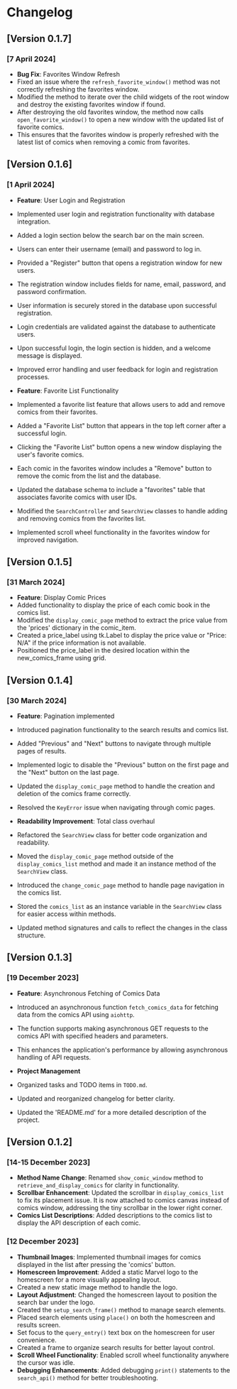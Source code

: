 # Changelog

## [Version 0.1.7]

### [7 April 2024]

- **Bug Fix**: Favorites Window Refresh
 - Fixed an issue where the `refresh_favorite_window()` method was not correctly refreshing the favorites window.
 - Modified the method to iterate over the child widgets of the root window and destroy the existing favorites window if found.
 - After destroying the old favorites window, the method now calls `open_favorite_window()` to open a new window with the updated list of favorite comics.
 - This ensures that the favorites window is properly refreshed with the latest list of comics when removing a comic from favorites.

## [Version 0.1.6]

### [1 April 2024]

- **Feature**: User Login and Registration
 - Implemented user login and registration functionality with database integration.
 - Added a login section below the search bar on the main screen.
 - Users can enter their username (email) and password to log in.
 - Provided a "Register" button that opens a registration window for new users.
 - The registration window includes fields for name, email, password, and password confirmation.
 - User information is securely stored in the database upon successful registration.
 - Login credentials are validated against the database to authenticate users.
 - Upon successful login, the login section is hidden, and a welcome message is displayed.
 - Improved error handling and user feedback for login and registration processes.

- **Feature**: Favorite List Functionality
 - Implemented a favorite list feature that allows users to add and remove comics from their favorites.
 - Added a "Favorite List" button that appears in the top left corner after a successful login.
 - Clicking the "Favorite List" button opens a new window displaying the user's favorite comics.
 - Each comic in the favorites window includes a "Remove" button to remove the comic from the list and the database.
 - Updated the database schema to include a "favorites" table that associates favorite comics with user IDs.
 - Modified the `SearchController` and `SearchView` classes to handle adding and removing comics from the favorites list.
 - Implemented scroll wheel functionality in the favorites window for improved navigation.

## [Version 0.1.5]

### [31 March 2024]

- **Feature**: Display Comic Prices
 - Added functionality to display the price of each comic book in the comics list.
 - Modified the `display_comic_page` method to extract the price value from the 'prices' dictionary in the comic_item.
 - Created a price_label using tk.Label to display the price value or "Price: N/A" if the price information is not available.
 - Positioned the price_label in the desired location within the new_comics_frame using grid.

## [Version 0.1.4]

### [30 March 2024]

- **Feature**: Pagination implemented
 - Introduced pagination functionality to the search results and comics list.
 - Added "Previous" and "Next" buttons to navigate through multiple pages of results.
 - Implemented logic to disable the "Previous" button on the first page and the "Next" button on the last page.
 - Updated the `display_comic_page` method to handle the creation and deletion of the comics frame correctly.
 - Resolved the `KeyError` issue when navigating through comic pages.

- **Readability Improvement**: Total class overhaul
 - Refactored the `SearchView` class for better code organization and readability.
 - Moved the `display_comic_page` method outside of the `display_comics_list` method and made it an instance method of the `SearchView` class.
 - Introduced the `change_comic_page` method to handle page navigation in the comics list.
 - Stored the `comics_list` as an instance variable in the `SearchView` class for easier access within methods.
 - Updated method signatures and calls to reflect the changes in the class structure.

## [Version 0.1.3]

### [19 December 2023]

- **Feature**: Asynchronous Fetching of Comics Data
 - Introduced an asynchronous function `fetch_comics_data` for fetching data from the comics API using `aiohttp`.
 - The function supports making asynchronous GET requests to the comics API with specified headers and parameters.
 - This enhances the application's performance by allowing asynchronous handling of API requests.

- **Project Management**
 - Organized tasks and TODO items in `TODO.md`.
 - Updated and reorganized changelog for better clarity.
 - Updated the 'README.md' for a more detailed description of the project.

## [Version 0.1.2]

### [14-15 December 2023]

- **Method Name Change**: Renamed `show_comic_window` method to `retrieve_and_display_comics` for clarity in functionality.
- **Scrollbar Enhancement**: Updated the scrollbar in `display_comics_list` to fix its placement issue. It is now attached to comics canvas instead of comics window, addressing the tiny scrollbar in the lower right corner.
- **Comics List Descriptions**: Added descriptions to the comics list to display the API description of each comic.

### [12 December 2023]

- **Thumbnail Images**: Implemented thumbnail images for comics displayed in the list after pressing the 'comics' button.
- **Homescreen Improvement**: Added a static Marvel logo to the homescreen for a more visually appealing layout.
 - Created a new static image method to handle the logo.
- **Layout Adjustment**: Changed the homescreen layout to position the search bar under the logo.
 - Created the `setup_search_frame()` method to manage search elements.
 - Placed search elements using `place()` on both the homescreen and results screen.
 - Set focus to the `query_entry()` text box on the homescreen for user convenience.
 - Created a frame to organize search results for better layout control.
- **Scroll Wheel Functionality**: Enabled scroll wheel functionality anywhere the cursor was idle.
- **Debugging Enhancements**: Added debugging `print()` statements to the `search_api()` method for better troubleshooting.